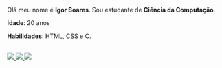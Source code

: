 <div>
  <p>Olá meu nome é <strong>Igor Soares</strong>. Sou estudante de <strong>Ciência da Computação</strong>. </p>
  
  <p><strong>Idade</strong>: 20 anos</p>

  <p><strong>Habilidades</strong>: HTML, CSS e C. </p>

</div>
  
<br>
<a target='_blank' href="https://www.linkedin.com/in/igor-silva-0a7757216/">
  <img src="https://img.shields.io/badge/LinkedIn-1C1C1C?style=for-the-badge&logo=linkedin&logoColor=00FFFF">
</a>

<a target='_blank' href="https://twitter.com/IgoorBVB">
  <img src="https://img.shields.io/badge/Twitter-1C1C1C?style=for-the-badge&logo=twitter&logoColor=00FFFF">
</a>
  
<a target='_blank' href="https://www.instagram.com/igoorz_/">
  <img src="https://img.shields.io/badge/Instagram-1C1C1C?style=for-the-badge&logo=instagram&logoColor=00FFFF">
</a>
